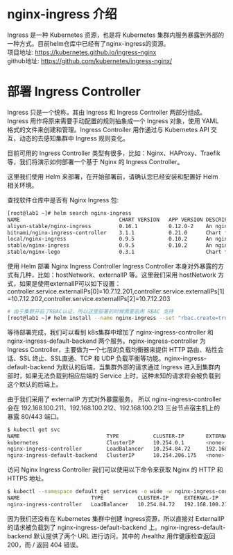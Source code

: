 
# nginx-ingress 介绍
Ingress 是一种 Kubernetes 资源，也是将 Kubernetes 集群内服务暴露到外部的一种方式。目前helm仓库中已经有了nginx-ingress的资源。  
项目地址: https://kubernetes.github.io/ingress-nginx  
github地址: https://github.com/kubernetes/ingress-nginx/  

# 部署 Ingress Controller
Ingress 只是一个统称，其由 Ingress 和 Ingress Controller 两部分组成。Ingress 用作将原来需要手动配置的规则抽象成一个 Ingress 对象，使用 YAML 格式的文件来创建和管理。Ingress Controller 用作通过与 Kubernetes API 交互，动态的去感知集群中 Ingress 规则变化。

目前可用的 Ingress Controller 类型有很多，比如：Nginx、HAProxy、Traefik 等，我们将演示如何部署一个基于 Nginx 的 Ingress Controller。  

这里我们使用 Helm 来部署，在开始部署前，请确认您已经安装和配置好 Helm 相关环境。  

查找软件仓库中是否有 Nginx Ingress 包:
```bash
[root@lab1 ~]# helm search nginx-ingress
NAME                            	CHART VERSION	APP VERSION	DESCRIPTION                                                 
aliyun-stable/nginx-ingress     	0.16.1       	0.12.0-2   	An nginx Ingress controller that uses ConfigMap to store ...
bitnami/nginx-ingress-controller	3.1.1        	0.21.0     	Chart for the nginx Ingress controller                      
local/nginx-ingress             	0.9.5        	0.10.2     	An nginx Ingress controller that uses ConfigMap to store ...
stable/nginx-ingress            	0.9.5        	0.10.2     	An nginx Ingress controller that uses ConfigMap to store ...
stable/nginx-lego               	0.3.1        	           	Chart for nginx-ingress-controller and kube-lego            

```

使用 Helm 部署 Nginx Ingress Controller
Ingress Controller 本身对外暴露的方式有几种，比如：hostNetwork、externalIP 等。这里我们采用 hostNetwork 方式，如果是使用externalIP可以如下设置：
controller.service.externalIPs[0]=10.7.12.201,controller.service.externalIPs[1]=10.7.12.202,controller.service.externalIPs[2]=10.7.12.203

```bash
# 由于集群开启了RBAC认证，所以这里部署的时候需要启用 RBAC 支持
[root@lab1 ~]# helm install --name nginx-ingress --set "rbac.create=true, controller.hostNetwork=true" stable/nginx-ingress

```

等待部署完成，我们可以看到 k8s集群中增加了 nginx-ingress-controller 和 nginx-ingress-default-backend 两个服务。nginx-ingress-controller 为 Ingress Controller，主要做为一个七层的负载均衡器来提供 HTTP 路由、粘性会话、SSL 终止、SSL直通、TCP 和 UDP 负载平衡等功能。nginx-ingress-default-backend 为默认的后端，当集群外部的请求通过 Ingress 进入到集群内部时，如果无法负载到相应后端的 Service 上时，这种未知的请求将会被负载到这个默认的后端上。

由于我们采用了 externalIP 方式对外暴露服务， 所以 nginx-ingress-controller 会在 192.168.100.211、192.168.100.212、192.168.100.213 三台节点宿主机上的 暴露 80/443 端口。
```bash
$ kubectl get svc
NAME                            TYPE           CLUSTER-IP       EXTERNAL-IP                                       PORT(S)                    AGE
kubernetes                      ClusterIP      10.254.0.1       <none>                                            443/TCP                    18d
nginx-ingress-controller        LoadBalancer   10.254.84.72     192.168.100.211,192.168.100.212,192.168.100.213   80:8410/TCP,443:8948/TCP   46s
nginx-ingress-default-backend   ClusterIP      10.254.206.175   <none>                                            80/TCP                     46s
```

访问 Nginx Ingress Controller
我们可以使用以下命令来获取 Nginx 的 HTTP 和 HTTPS 地址。

```bash
$ kubectl --namespace default get services -o wide -w nginx-ingress-controller
NAME                       TYPE           CLUSTER-IP     EXTERNAL-IP                                       PORT(S)                    AGE       SELECTOR
nginx-ingress-controller   LoadBalancer   10.254.84.72   192.168.100.211,192.168.100.212,192.168.100.213   80:8410/TCP,443:8948/TCP   4h        app=nginx-ingress,component=controller,release=nginx-ingress
```

因为我们还没有在 Kubernetes 集群中创建 Ingress资源，所以直接对 ExternalIP 的请求被负载到了 nginx-ingress-default-backend 上。nginx-ingress-default-backend 默认提供了两个 URL 进行访问，其中的 /healthz 用作健康检查返回 200，而 / 返回 404 错误。